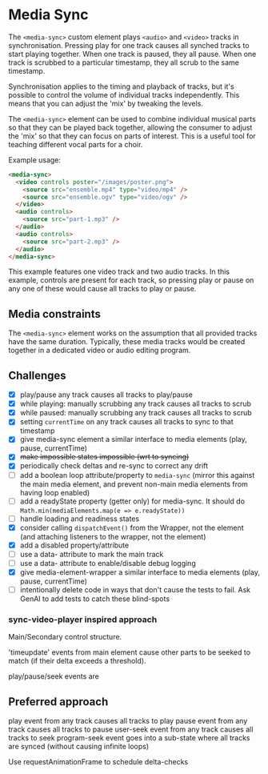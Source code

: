# Media Sync

The `<media-sync>` custom element plays `<audio>` and `<video>` tracks in synchronisation. Pressing play for one track causes all synched tracks to start playing together. When one track is paused, they all pause. When one track is scrubbed to a particular timestamp, they all scrub to the same timestamp.

Synchronisation applies to the timing and playback of tracks, but it's possible to control the volume of individual tracks independently. This means that you can adjust the 'mix' by tweaking the levels.

The `<media-sync>` element can be used to combine individual musical parts so that they can be played back together, allowing the consumer to adjust the 'mix' so that they can focus on parts of interest. This is a useful tool for teaching different vocal parts for a choir.

Example usage:

```html
<media-sync>
  <video controls poster="/images/poster.png">
    <source src="ensemble.mp4" type="video/mp4" />
    <source src="ensemble.ogv" type="video/ogv" />
  </video>
  <audio controls>
    <source src="part-1.mp3" />
  </audio>
  <audio controls>
    <source src="part-2.mp3" />
  </audio>
</media-sync>
```

This example features one video track and two audio tracks. In this example, controls are present for each track, so pressing play or pause on any one of these would cause all tracks to play or pause.

## Media constraints

The `<media-sync>` element works on the assumption that all provided tracks have the same duration. Typically, these media tracks would be created together in a dedicated video or audio editing program.

## Challenges

- [X] play/pause any track causes all tracks to play/pause
- [X] while playing: manually scrubbing any track causes all tracks to scrub
- [X] while paused: manually scrubbing any track causes all tracks to scrub
- [X] setting `currentTime` on any track causes all tracks to sync to that timestamp
- [X] give media-sync element a similar interface to media elements (play, pause, currentTime)
- [X] ~~make impossible states impossible (wrt to syncing)~~
- [X] periodically check deltas and re-sync to correct any drift
- [ ] add a boolean loop attribute/property to `media-sync` (mirror this against the main media element, and prevent non-main media elements from having loop enabled)
- [ ] add a readyState property (getter only) for media-sync. It should do `Math.min(mediaElements.map(e => e.readyState))`
- [ ] handle loading and readiness states
- [X] consider calling `dispatchEvent()` from the Wrapper, not the element (and attaching listeners to the wrapper, not the element)
- [X] add a disabled property/attribute
- [ ] use a data- attribute to mark the main track
- [ ] use a data- attribute to enable/disable debug logging
- [X] give media-element-wrapper a similar interface to media elements (play, pause, currentTime)
- [ ] intentionally delete code in ways that don't cause the tests to fail. Ask GenAI to add tests to catch these blind-spots

### sync-video-player inspired approach

Main/Secondary control structure.

'timeupdate' events from main element cause other parts to be seeked to match (if their delta exceeds a threshold).

play/pause/seek events are 

## Preferred approach

play event from any track causes all tracks to play
pause event from any track causes all tracks to pause
user-seek event from any track causes all tracks to seek
program-seek event goes into a sub-state where all tracks are synced (without causing infinite loops)

Use requestAnimationFrame to schedule delta-checks